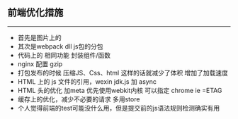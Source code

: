 ## 前端优化措施

------

- 首先是图片上的
- 其次是webpack dll js包的分包
- 代码上的 相同功能 封装组件/函数
- nginx 配置 gzip
- 打包发布的时候 压缩JS、Css、html  这样的话就减少了体积  增加了加载速度
- HTML 上的 js 文件的引用，wexin jdk.js 加 async
- HTML 头的优化   加meta  优先使用webkit内核   可以指定 chrome   ie =ETAG  
- 缓存上的优化，减少不必要的请求  多用store
- 个人觉得前端的test可能没什么用，但是提交前的js语法规则检测确实有用

